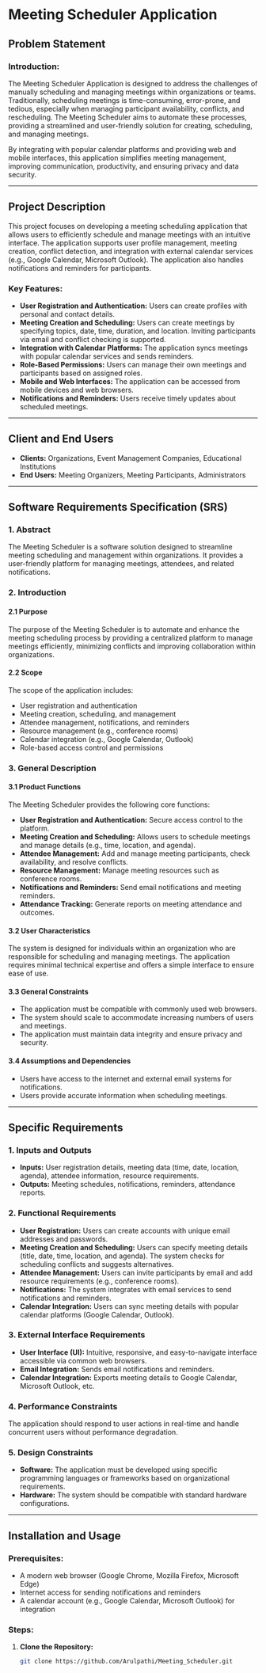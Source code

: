 # Meeting Scheduler Application

## Problem Statement

### Introduction:
The Meeting Scheduler Application is designed to address the challenges of manually scheduling and managing meetings within organizations or teams. Traditionally, scheduling meetings is time-consuming, error-prone, and tedious, especially when managing participant availability, conflicts, and rescheduling. The Meeting Scheduler aims to automate these processes, providing a streamlined and user-friendly solution for creating, scheduling, and managing meetings.

By integrating with popular calendar platforms and providing web and mobile interfaces, this application simplifies meeting management, improving communication, productivity, and ensuring privacy and data security.

---

## Project Description

This project focuses on developing a meeting scheduling application that allows users to efficiently schedule and manage meetings with an intuitive interface. The application supports user profile management, meeting creation, conflict detection, and integration with external calendar services (e.g., Google Calendar, Microsoft Outlook). The application also handles notifications and reminders for participants.

### Key Features:
- **User Registration and Authentication:** Users can create profiles with personal and contact details.
- **Meeting Creation and Scheduling:** Users can create meetings by specifying topics, date, time, duration, and location. Inviting participants via email and conflict checking is supported.
- **Integration with Calendar Platforms:** The application syncs meetings with popular calendar services and sends reminders.
- **Role-Based Permissions:** Users can manage their own meetings and participants based on assigned roles.
- **Mobile and Web Interfaces:** The application can be accessed from mobile devices and web browsers.
- **Notifications and Reminders:** Users receive timely updates about scheduled meetings.

---

## Client and End Users
- **Clients:** Organizations, Event Management Companies, Educational Institutions
- **End Users:** Meeting Organizers, Meeting Participants, Administrators

---

## Software Requirements Specification (SRS)

### 1. Abstract
The Meeting Scheduler is a software solution designed to streamline meeting scheduling and management within organizations. It provides a user-friendly platform for managing meetings, attendees, and related notifications.

### 2. Introduction

#### 2.1 Purpose
The purpose of the Meeting Scheduler is to automate and enhance the meeting scheduling process by providing a centralized platform to manage meetings efficiently, minimizing conflicts and improving collaboration within organizations.

#### 2.2 Scope
The scope of the application includes:
- User registration and authentication
- Meeting creation, scheduling, and management
- Attendee management, notifications, and reminders
- Resource management (e.g., conference rooms)
- Calendar integration (e.g., Google Calendar, Outlook)
- Role-based access control and permissions

### 3. General Description

#### 3.1 Product Functions
The Meeting Scheduler provides the following core functions:
- **User Registration and Authentication:** Secure access control to the platform.
- **Meeting Creation and Scheduling:** Allows users to schedule meetings and manage details (e.g., time, location, and agenda).
- **Attendee Management:** Add and manage meeting participants, check availability, and resolve conflicts.
- **Resource Management:** Manage meeting resources such as conference rooms.
- **Notifications and Reminders:** Send email notifications and meeting reminders.
- **Attendance Tracking:** Generate reports on meeting attendance and outcomes.

#### 3.2 User Characteristics
The system is designed for individuals within an organization who are responsible for scheduling and managing meetings. The application requires minimal technical expertise and offers a simple interface to ensure ease of use.

#### 3.3 General Constraints
- The application must be compatible with commonly used web browsers.
- The system should scale to accommodate increasing numbers of users and meetings.
- The application must maintain data integrity and ensure privacy and security.

#### 3.4 Assumptions and Dependencies
- Users have access to the internet and external email systems for notifications.
- Users provide accurate information when scheduling meetings.

---

## Specific Requirements

### 1. Inputs and Outputs
- **Inputs:** User registration details, meeting data (time, date, location, agenda), attendee information, resource requirements.
- **Outputs:** Meeting schedules, notifications, reminders, attendance reports.

### 2. Functional Requirements
- **User Registration:** Users can create accounts with unique email addresses and passwords.
- **Meeting Creation and Scheduling:** Users can specify meeting details (title, date, time, location, and agenda). The system checks for scheduling conflicts and suggests alternatives.
- **Attendee Management:** Users can invite participants by email and add resource requirements (e.g., conference rooms).
- **Notifications:** The system integrates with email services to send notifications and reminders.
- **Calendar Integration:** Users can sync meeting details with popular calendar platforms (Google Calendar, Outlook).

### 3. External Interface Requirements
- **User Interface (UI):** Intuitive, responsive, and easy-to-navigate interface accessible via common web browsers.
- **Email Integration:** Sends email notifications and reminders.
- **Calendar Integration:** Exports meeting details to Google Calendar, Microsoft Outlook, etc.

### 4. Performance Constraints
The application should respond to user actions in real-time and handle concurrent users without performance degradation.

### 5. Design Constraints
- **Software:** The application must be developed using specific programming languages or frameworks based on organizational requirements.
- **Hardware:** The system should be compatible with standard hardware configurations.

---

## Installation and Usage

### Prerequisites:
- A modern web browser (Google Chrome, Mozilla Firefox, Microsoft Edge)
- Internet access for sending notifications and reminders
- A calendar account (e.g., Google Calendar, Microsoft Outlook) for integration

### Steps:
1. **Clone the Repository:**  
   ```bash
   git clone https://github.com/Arulpathi/Meeting_Scheduler.git
